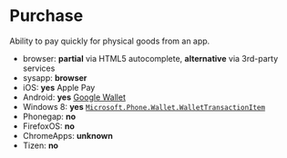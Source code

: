# Purchase
Ability to pay quickly for physical goods from an app.

* browser: **partial** via HTML5 autocomplete, **alternative** via 3rd-party services
* sysapp: **browser**
* iOS: **yes** Apple Pay
* Android: **yes** [Google Wallet](https://developers.google.com/wallet/instant-buy/android/tutorial)
* Windows 8: **yes** [`Microsoft.Phone.Wallet.WalletTransactionItem`](http://msdn.microsoft.com/en-us/library/windows/apps/microsoft.phone.wallet.wallettransactionitem.aspx)
* Phonegap: **no**
* FirefoxOS: **no**
* ChromeApps: **unknown**
* Tizen: **no**

